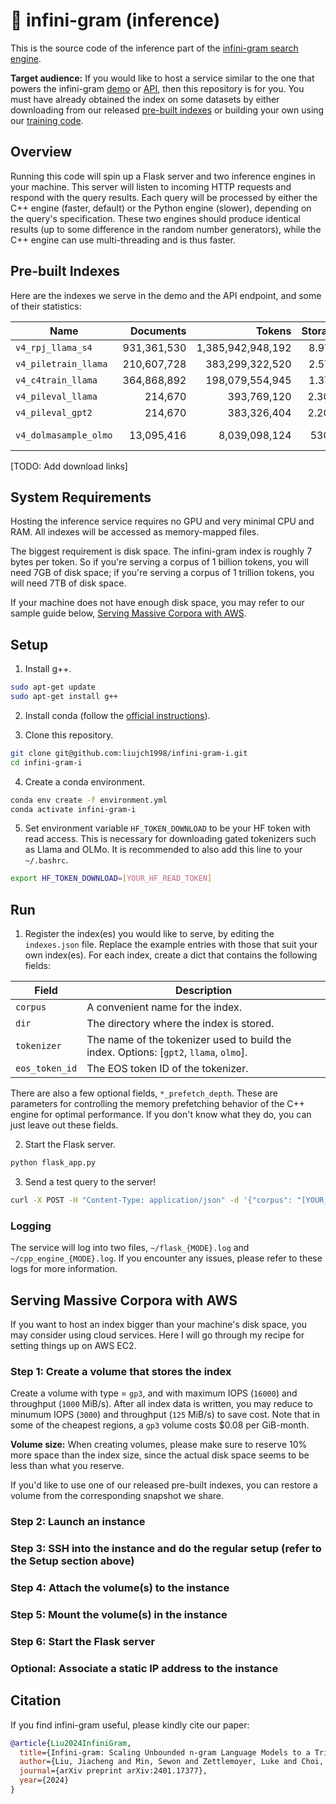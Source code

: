 # 📖 infini-gram (inference)

This is the source code of the inference part of the [infini-gram search engine](https://infini-gram.io/).

**Target audience:**
If you would like to host a service similar to the one that powers the infini-gram [demo](https://huggingface.co/spaces/liujch1998/infini-gram) or [API](https://infini-gram.io/api_doc), then this repository is for you.
You must have already obtained the index on some datasets by either downloading from our released [pre-built indexes]() or building your own using our [training code](https://github.com/liujch1998/infini-gram-t).

## Overview

Running this code will spin up a Flask server and two inference engines in your machine.
This server will listen to incoming HTTP requests and respond with the query results.
Each query will be processed by either the C++ engine (faster, default) or the Python engine (slower), depending on the query's specification.
These two engines should produce identical results (up to some difference in the random number generators), while the C++ engine can use multi-threading and is thus faster.

## Pre-built Indexes

Here are the indexes we serve in the demo and the API endpoint, and some of their statistics:

| Name | Documents | Tokens | Storage | Corpus | Tokenizer |
| --- | ---: | ---: | ---: | --- | --- |
| `v4_rpj_llama_s4` | 931,361,530 | 1,385,942,948,192 | 8.9TiB | RedPajama | Llama |
| `v4_piletrain_llama` | 210,607,728 | 383,299,322,520 | 2.5TiB | Pile-train | Llama |
| `v4_c4train_llama` | 364,868,892 | 198,079,554,945 | 1.3TiB | C4-train | Llama |
| `v4_pileval_llama` | 214,670 | 393,769,120 | 2.3GiB | Pile-val | Llama |
| `v4_pileval_gpt2` | 214,670 | 383,326,404 | 2.2GiB | Pile-val | GPT-2 |
| `v4_dolmasample_olmo` | 13,095,416 | 8,039,098,124 | 53GiB | Dolma-sample | OLMo |

[TODO: Add download links]

## System Requirements

Hosting the inference service requires no GPU and very minimal CPU and RAM.
All indexes will be accessed as memory-mapped files.

The biggest requirement is disk space.
The infini-gram index is roughly 7 bytes per token.
So if you're serving a corpus of 1 billion tokens, you will need 7GB of disk space; if you're serving a corpus of 1 trillion tokens, you will need 7TB of disk space.

If your machine does not have enough disk space, you may refer to our sample guide below, [Serving Massive Corpora with AWS]().

## Setup

1. Install g++.
```bash
sudo apt-get update
sudo apt-get install g++
```

2. Install conda (follow the [official instructions](https://docs.anaconda.com/free/miniconda/miniconda-install/)).

3. Clone this repository.
```bash
git clone git@github.com:liujch1998/infini-gram-i.git
cd infini-gram-i
```

4. Create a conda environment.
```bash
conda env create -f environment.yml
conda activate infini-gram-i
```

5. Set environment variable `HF_TOKEN_DOWNLOAD` to be your HF token with read access. This is necessary for downloading gated tokenizers such as Llama and OLMo. It is recommended to also add this line to your `~/.bashrc`.
```bash
export HF_TOKEN_DOWNLOAD=[YOUR_HF_READ_TOKEN]
```

## Run

1. Register the index(es) you would like to serve, by editing the `indexes.json` file. Replace the example entries with those that suit your own index(es).
For each index, create a dict that contains the following fields:

| Field | Description |
| --- | --- |
| `corpus` | A convenient name for the index. |
| `dir` | The directory where the index is stored. |
| `tokenizer` | The name of the tokenizer used to build the index. Options: [`gpt2`, `llama`, `olmo`]. |
| `eos_token_id` | The EOS token ID of the tokenizer. |

There are also a few optional fields, `*_prefetch_depth`.
These are parameters for controlling the memory prefetching behavior of the C++ engine for optimal performance.
If you don't know what they do, you can just leave out these fields.

2. Start the Flask server.
```bash
python flask_app.py
```

3. Send a test query to the server!
```bash
curl -X POST -H "Content-Type: application/json" -d '{"corpus": "[YOUR_CORPUS_NAME]", "query_type": "count", "query": "Hello, world!"}' http://localhost:5000/
```

### Logging

The service will log into two files, `~/flask_{MODE}.log` and `~/cpp_engine_{MODE}.log`.
If you encounter any issues, please refer to these logs for more information.

## Serving Massive Corpora with AWS

If you want to host an index bigger than your machine's disk space, you may consider using cloud services.
Here I will go through my recipe for setting things up on AWS EC2.

### Step 1: Create a volume that stores the index

Create a volume with type = `gp3`, and with maximum IOPS (`16000`) and throughput (`1000` MiB/s).
After all index data is written, you may reduce to minumum IOPS (`3000`) and throughput (`125` MiB/s) to save cost.
Note that in some of the cheapest regions, a `gp3` volume costs $0.08 per GiB-month.

**Volume size:** When creating volumes, please make sure to reserve 10% more space than the index size, since the actual disk space seems to be less than what you reserve.

If you'd like to use one of our released pre-built indexes, you can restore a volume from the corresponding snapshot we share.

### Step 2: Launch an instance

### Step 3: SSH into the instance and do the regular setup (refer to the Setup section above)

### Step 4: Attach the volume(s) to the instance

### Step 5: Mount the volume(s) in the instance

### Step 6: Start the Flask server

### Optional: Associate a static IP address to the instance

## Citation

If you find infini-gram useful, please kindly cite our paper:
```bibtex
@article{Liu2024InfiniGram,
  title={Infini-gram: Scaling Unbounded n-gram Language Models to a Trillion Tokens},
  author={Liu, Jiacheng and Min, Sewon and Zettlemoyer, Luke and Choi, Yejin and Hajishirzi, Hannaneh},
  journal={arXiv preprint arXiv:2401.17377},
  year={2024}
}
```
